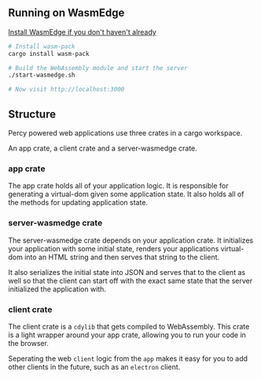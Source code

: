 ## Running on WasmEdge
[Install WasmEdge if you don't haven't already](http://wasmedge.org/)
```sh
# Install wasm-pack
cargo install wasm-pack

# Build the WebAssembly module and start the server
./start-wasmedge.sh

# Now visit http://localhost:3000
```

## Structure

Percy powered web applications use three crates in a cargo workspace.

An app crate, a client crate and a server-wasmedge crate.

### app crate

The app crate holds all of your application logic. It is responsible for generating
a virtual-dom given some application state. It also holds all of the methods for
updating application state.

### server-wasmedge crate
The server-wasmedge crate depends on your application crate. It initializes your application
with some initial state, renders your applications virtual-dom into an HTML string and then
serves that string to the client.

It also serializes the initial state into JSON and serves that to the client as well so
that the client can start off with the exact same state that the server initialized
the application with.

### client crate

The client crate is a `cdylib` that gets compiled to WebAssembly. This crate is a light
wrapper around your app crate, allowing you to run your code in the browser.

Seperating the web `client` logic from the `app` makes it easy for you to add other clients in the
future, such as an `electron` client.
